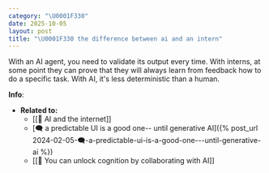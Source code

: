 ```yaml
---
category: "\U0001F330"
date: 2025-10-05
layout: post
title: "\U0001F330 the difference between ai and an intern"
---
```


With an AI agent, you need to validate its output every time. With interns, at some point they can prove that they will always learn from feedback how to do a specific task. With AI, it's less deterministic than a human.

**Info**:
- **Related to:**
	- [[🌰 AI and the internet]]
	- [🗨️ a predictable UI is a good one-- until generative AI]({% post_url 2024-02-05-🗨️-a-predictable-ui-is-a-good-one---until-generative-ai %})
	- [[🌰 You can unlock cognition by collaborating with AI]]
